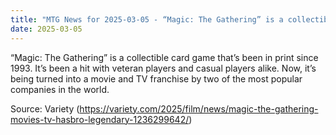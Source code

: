 ```yaml
---
title: "MTG News for 2025-03-05 - “Magic: The Gathering” is a collectible card game ..."
date: 2025-03-05
---
```


“Magic: The Gathering” is a collectible card game that’s been in print since 1993. It’s been a hit with veteran players and casual players alike. Now, it’s being turned into a movie and TV franchise by two of the most popular companies in the world.

Source: Variety (https://variety.com/2025/film/news/magic-the-gathering-movies-tv-hasbro-legendary-1236299642/)
